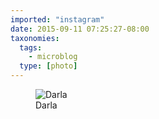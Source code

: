 ```yaml
---
imported: "instagram"
date: 2015-09-11 07:25:27-08:00
taxonomies:
  tags:
    - microblog
  type: [photo]
---
```

<figure>
  <img src="/media/images/photos/2015/09/21d1dd29f1f88c4ee97543f42cdd338a.jpg" title="Darla"/>
  <figcaption>Darla</figcaption>
</figure>


